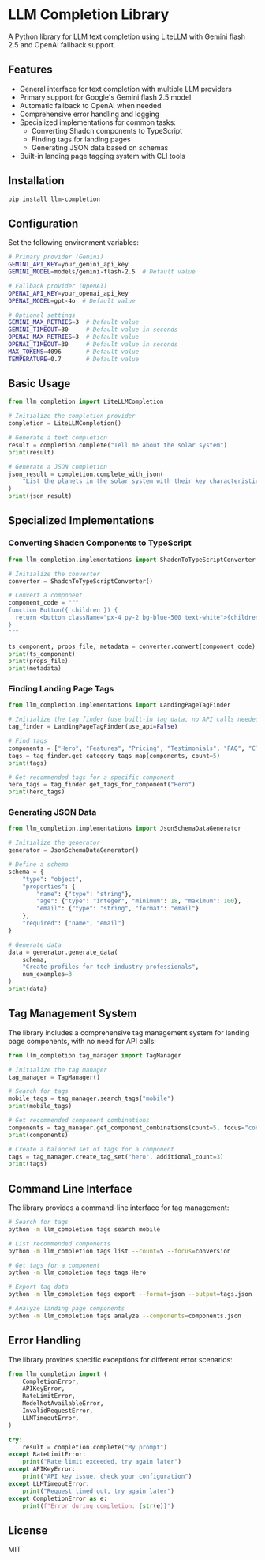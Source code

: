 # LLM Completion Library

A Python library for LLM text completion using LiteLLM with Gemini flash 2.5 and OpenAI fallback support.

## Features

- General interface for text completion with multiple LLM providers
- Primary support for Google's Gemini flash 2.5 model
- Automatic fallback to OpenAI when needed
- Comprehensive error handling and logging
- Specialized implementations for common tasks:
  - Converting Shadcn components to TypeScript
  - Finding tags for landing pages
  - Generating JSON data based on schemas
- Built-in landing page tagging system with CLI tools

## Installation

```bash
pip install llm-completion
```

## Configuration

Set the following environment variables:

```bash
# Primary provider (Gemini)
GEMINI_API_KEY=your_gemini_api_key
GEMINI_MODEL=models/gemini-flash-2.5  # Default value

# Fallback provider (OpenAI)
OPENAI_API_KEY=your_openai_api_key
OPENAI_MODEL=gpt-4o  # Default value

# Optional settings
GEMINI_MAX_RETRIES=3  # Default value
GEMINI_TIMEOUT=30     # Default value in seconds
OPENAI_MAX_RETRIES=3  # Default value
OPENAI_TIMEOUT=30     # Default value in seconds
MAX_TOKENS=4096       # Default value
TEMPERATURE=0.7       # Default value
```

## Basic Usage

```python
from llm_completion import LiteLLMCompletion

# Initialize the completion provider
completion = LiteLLMCompletion()

# Generate a text completion
result = completion.complete("Tell me about the solar system")
print(result)

# Generate a JSON completion
json_result = completion.complete_with_json(
    "List the planets in the solar system with their key characteristics"
)
print(json_result)
```

## Specialized Implementations

### Converting Shadcn Components to TypeScript

```python
from llm_completion.implementations import ShadcnToTypeScriptConverter

# Initialize the converter
converter = ShadcnToTypeScriptConverter()

# Convert a component
component_code = """
function Button({ children }) {
  return <button className="px-4 py-2 bg-blue-500 text-white">{children}</button>
}
"""

ts_component, props_file, metadata = converter.convert(component_code)
print(ts_component)
print(props_file)
print(metadata)
```

### Finding Landing Page Tags

```python
from llm_completion.implementations import LandingPageTagFinder

# Initialize the tag finder (use built-in tag data, no API calls needed)
tag_finder = LandingPageTagFinder(use_api=False)

# Find tags
components = ["Hero", "Features", "Pricing", "Testimonials", "FAQ", "CTA", "Footer"]
tags = tag_finder.get_category_tags_map(components, count=5)
print(tags)

# Get recommended tags for a specific component
hero_tags = tag_finder.get_tags_for_component("Hero")
print(hero_tags)
```

### Generating JSON Data

```python
from llm_completion.implementations import JsonSchemaDataGenerator

# Initialize the generator
generator = JsonSchemaDataGenerator()

# Define a schema
schema = {
    "type": "object",
    "properties": {
        "name": {"type": "string"},
        "age": {"type": "integer", "minimum": 18, "maximum": 100},
        "email": {"type": "string", "format": "email"}
    },
    "required": ["name", "email"]
}

# Generate data
data = generator.generate_data(
    schema,
    "Create profiles for tech industry professionals",
    num_examples=3
)
print(data)
```

## Tag Management System

The library includes a comprehensive tag management system for landing page components, with no need for API calls:

```python
from llm_completion.tag_manager import TagManager

# Initialize the tag manager
tag_manager = TagManager()

# Search for tags
mobile_tags = tag_manager.search_tags("mobile")
print(mobile_tags)

# Get recommended component combinations
components = tag_manager.get_component_combinations(count=5, focus="conversion")
print(components)

# Create a balanced set of tags for a component
tags = tag_manager.create_tag_set("hero", additional_count=3)
print(tags)
```

## Command Line Interface

The library provides a command-line interface for tag management:

```bash
# Search for tags
python -m llm_completion tags search mobile

# List recommended components
python -m llm_completion tags list --count=5 --focus=conversion

# Get tags for a component
python -m llm_completion tags tags Hero

# Export tag data
python -m llm_completion tags export --format=json --output=tags.json

# Analyze landing page components
python -m llm_completion tags analyze --components=components.json
```

## Error Handling

The library provides specific exceptions for different error scenarios:

```python
from llm_completion import (
    CompletionError,
    APIKeyError,
    RateLimitError,
    ModelNotAvailableError,
    InvalidRequestError,
    LLMTimeoutError,
)

try:
    result = completion.complete("My prompt")
except RateLimitError:
    print("Rate limit exceeded, try again later")
except APIKeyError:
    print("API key issue, check your configuration")
except LLMTimeoutError:
    print("Request timed out, try again later")
except CompletionError as e:
    print(f"Error during completion: {str(e)}")
```

## License

MIT